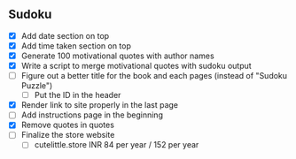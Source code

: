 ## Sudoku

-   [x] Add date section on top
-   [x] Add time taken section on top
-   [x] Generate 100 motivational quotes with author names
-   [x] Write a script to merge motivational quotes with sudoku output
-   [ ] Figure out a better title for the book and each pages (instead of "Sudoku Puzzle")
    -   [ ] Put the ID in the header
-   [x] Render link to site properly in the last page
-   [ ] Add instructions page in the beginning
-   [x] Remove quotes in quotes
-   [ ] Finalize the store website
    -   [ ] cutelittle.store INR 84 per year / 152 per year
